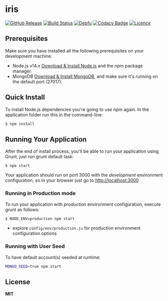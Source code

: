 # iris
[![GitHub Release](https://github-basic-badges.herokuapp.com/release/invercity/iris.svg)](https://github.com/invercity/iris/releases)
[![Build Status](https://travis-ci.com/invercity/iris.svg?branch=master)](https://travis-ci.org/invercity/iris)
[![Depfu](https://badges.depfu.com/badges/a266632c416c41de678053f6613a83f7/count.svg)](https://depfu.com/github/invercity/iris?project_id=12849)
[![Codacy Badge](https://api.codacy.com/project/badge/Grade/8a4e1f8bbff64518acffcf93ec092a7e)](https://www.codacy.com/manual/andriy.ermolenko/iris?utm_source=github.com&amp;utm_medium=referral&amp;utm_content=invercity/iris&amp;utm_campaign=Badge_Grade)
[![Licence](https://img.shields.io/github/license/invercity/iris)](https://github.com/invercity/iris/blob/master/LICENSE.md)

## Prerequisites
Make sure you have installed all the following prerequisites on your development machine:
* Node.js v14.x [Download & Install Node.js](https://nodejs.org/en/download/) and the npm package manager.
* MongoDB [Download & Install MongoDB](https://www.mongodb.com/try/download/community), and make sure it's running on the default port (27017).

## Quick Install
To install Node.js dependencies you're going to use npm again. In the application folder run this in the command-line:

```bash
$ npm install
```

## Running Your Application
After the end of install process, you'll be able to run your application using Grunt, just run grunt default task:

```
$ npm start
```

Your application should run on port 3000 with the *development* environment configuration, so in your browser just go to [http://localhost:3000](http://localhost:3000)

### Running in Production mode
To run your application with *production* environment configuration, execute grunt as follows:

```bash
$ NODE_ENV=production npm start
```

* explore `config/env/production.js` for production environment configuration options

### Running with User Seed
To have default account(s) seeded at runtime:

```bash
MONGO_SEED=true npm start
```
## License
**MIT**
